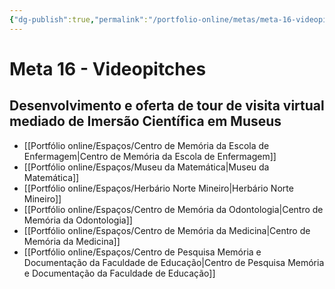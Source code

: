 ```yaml
---
{"dg-publish":true,"permalink":"/portfolio-online/metas/meta-16-videopitches/","tags":["💼/🎯"],"created":"2024-02-14T12:36:19.184-03:00","updated":"2024-02-06T16:34:05.692-03:00"}
---
```



# Meta 16 - Videopitches

## Desenvolvimento e oferta de tour de visita virtual mediado de Imersão Científica em Museus

- [[Portfólio online/Espaços/Centro de Memória da Escola de Enfermagem\|Centro de Memória da Escola de Enfermagem]]
- [[Portfólio online/Espaços/Museu da Matemática\|Museu da Matemática]]
- [[Portfólio online/Espaços/Herbário Norte Mineiro\|Herbário Norte Mineiro]]
- [[Portfólio online/Espaços/Centro de Memória da Odontologia\|Centro de Memória da Odontologia]]
- [[Portfólio online/Espaços/Centro de Memória da Medicina\|Centro de Memória da Medicina]]
- [[Portfólio online/Espaços/Centro de Pesquisa Memória e Documentação da Faculdade de Educação\|Centro de Pesquisa Memória e Documentação da Faculdade de Educação]]
